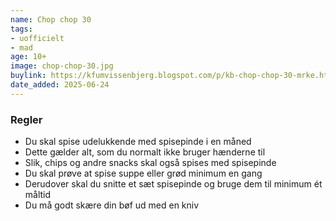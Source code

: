 ```yaml
---
name: Chop chop 30
tags:
- uofficielt
- mad
age: 10+
image: chop-chop-30.jpg
buylink: https://kfumvissenbjerg.blogspot.com/p/kb-chop-chop-30-mrke.html
date_added: 2025-06-24
---
```

### Regler

- Du skal spise udelukkende med spisepinde i en måned 
- Dette gælder alt, som du normalt ikke bruger hænderne til 
- Slik, chips og andre snacks skal også spises med spisepinde
- Du skal prøve at spise suppe eller grød minimum en gang
- Derudover skal du snitte et sæt spisepinde og bruge dem til minimum ét måltid
- Du må godt skære din bøf ud med en kniv